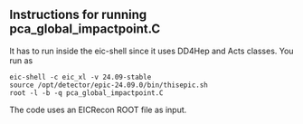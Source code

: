## Instructions for running pca_global_impactpoint.C

It has to run inside the eic-shell since it uses DD4Hep and Acts classes. You run as
```
eic-shell -c eic_xl -v 24.09-stable
source /opt/detector/epic-24.09.0/bin/thisepic.sh
root -l -b -q pca_global_impactpoint.C
```
The code uses an EICRecon ROOT file as input. 
